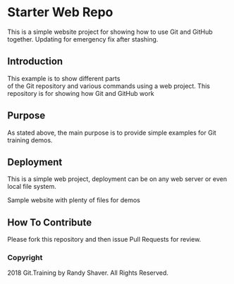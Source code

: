 # Starter Web Repo

This is a simple website project for 
showing how to use Git and GitHub together.
Updating for emergency fix after stashing.

## Introduction

This example is to show different parts 	
of the Git repository and various commands
using a web project.
This repository is for showing how Git and GitHub work

## Purpose

As stated above, the main purpose is to 
provide simple examples for Git training
demos.

## Deployment

This is a simple web project, deployment
can be on any web server or even local 
file system.

Sample website with plenty of files for demos

## How To Contribute

Please fork this repository and then issue Pull Requests for
review.

### Copyright

2018 Git.Training by Randy Shaver.  All Rights Reserved.
